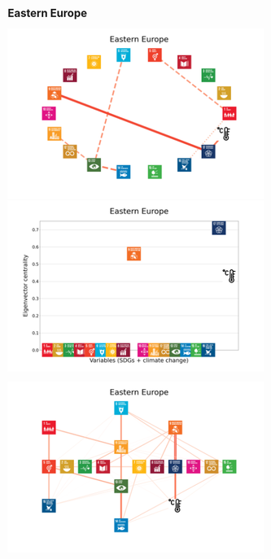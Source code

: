 ## Eastern Europe

<img src="../Eastern Europe/Eastern Europe_circular_network_logos.png">
<img src="../Eastern Europe/Eastern Europe_eigenvector_centrality.png">
<br>
<br>
<img src="../Eastern Europe/Eastern Europe_multipartite_network_logos_cluster.png">
